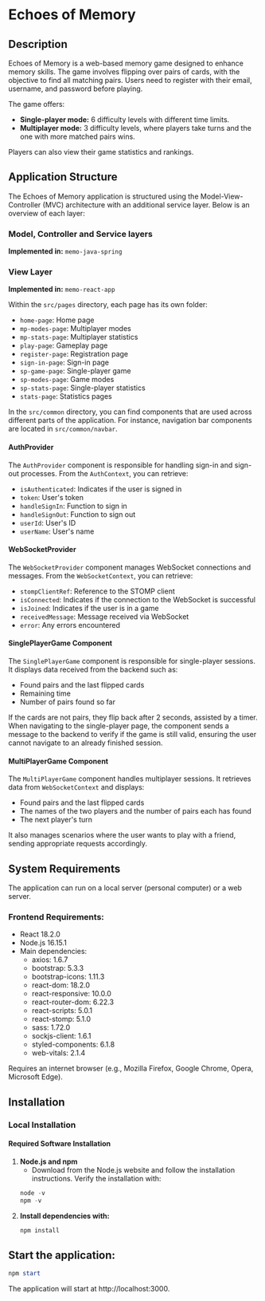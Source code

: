 # Echoes of Memory

## Description
Echoes of Memory is a web-based memory game designed to enhance memory skills. The game involves flipping over pairs of cards, with the objective to find all matching pairs. Users need to register with their email, username, and password before playing.

The game offers:
- **Single-player mode:** 6 difficulty levels with different time limits.
- **Multiplayer mode:** 3 difficulty levels, where players take turns and the one with more matched pairs wins.

Players can also view their game statistics and rankings.

## Application Structure

The Echoes of Memory application is structured using the Model-View-Controller (MVC) architecture with an additional service layer. Below is an overview of each layer:

### Model, Controller and Service layers

**Implemented in:** `memo-java-spring`

### View Layer

**Implemented in:** `memo-react-app`

Within the `src/pages` directory, each page has its own folder:

- `home-page`: Home page
- `mp-modes-page`: Multiplayer modes
- `mp-stats-page`: Multiplayer statistics
- `play-page`: Gameplay page
- `register-page`: Registration page
- `sign-in-page`: Sign-in page
- `sp-game-page`: Single-player game
- `sp-modes-page`: Game modes
- `sp-stats-page`: Single-player statistics
- `stats-page`: Statistics pages

In the `src/common` directory, you can find components that are used across different parts of the application. For instance, navigation bar components are located in `src/common/navbar`.

#### AuthProvider

The `AuthProvider` component is responsible for handling sign-in and sign-out processes. From the `AuthContext`, you can retrieve:

- `isAuthenticated`: Indicates if the user is signed in
- `token`: User's token
- `handleSignIn`: Function to sign in
- `handleSignOut`: Function to sign out
- `userId`: User's ID
- `userName`: User's name

#### WebSocketProvider

The `WebSocketProvider` component manages WebSocket connections and messages. From the `WebSocketContext`, you can retrieve:

- `stompClientRef`: Reference to the STOMP client
- `isConnected`: Indicates if the connection to the WebSocket is successful
- `isJoined`: Indicates if the user is in a game
- `receivedMessage`: Message received via WebSocket
- `error`: Any errors encountered

#### SinglePlayerGame Component

The `SinglePlayerGame` component is responsible for single-player sessions. It displays data received from the backend such as:

- Found pairs and the last flipped cards
- Remaining time
- Number of pairs found so far

If the cards are not pairs, they flip back after 2 seconds, assisted by a timer. When navigating to the single-player page, the component sends a message to the backend to verify if the game is still valid, ensuring the user cannot navigate to an already finished session.

#### MultiPlayerGame Component

The `MultiPlayerGame` component handles multiplayer sessions. It retrieves data from `WebSocketContext` and displays:

- Found pairs and the last flipped cards
- The names of the two players and the number of pairs each has found
- The next player's turn

It also manages scenarios where the user wants to play with a friend, sending appropriate requests accordingly.

## System Requirements
The application can run on a local server (personal computer) or a web server.

### Frontend Requirements:
- React 18.2.0
- Node.js 16.15.1
- Main dependencies:
  - axios: 1.6.7
  - bootstrap: 5.3.3
  - bootstrap-icons: 1.11.3
  - react-dom: 18.2.0
  - react-responsive: 10.0.0
  - react-router-dom: 6.22.3
  - react-scripts: 5.0.1
  - react-stomp: 5.1.0
  - sass: 1.72.0
  - sockjs-client: 1.6.1
  - styled-components: 6.1.8
  - web-vitals: 2.1.4

 Requires an internet browser (e.g., Mozilla Firefox, Google Chrome, Opera, Microsoft Edge).

## Installation

### Local Installation

#### Required Software Installation

1. **Node.js and npm**
   - Download from the Node.js website and follow the installation instructions. Verify the installation with:
   ```powershell
   node -v
   npm -v
   ```
2. **Install dependencies with:**
   ```powershell
   npm install
   ```
   
## Start the application:
```powershell
npm start
```

The application will start at http://localhost:3000.
